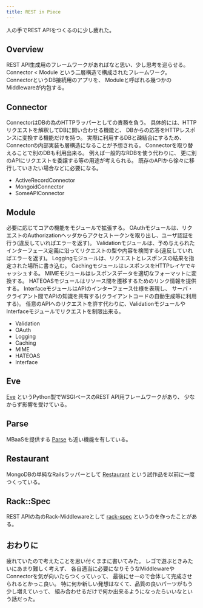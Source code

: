```yaml
---
title: REST in Piece
---
```


人の手でREST APIをつくるのに少し疲れた。

## Overview
REST API生成用のフレームワークがあればなと思い、少し思考を巡らせる。
Connector < Module という二層構造で構成されたフレームワーク。
ConnectorというDB接続用のアプリを、
Moduleと呼ばれる幾つかのMiddlewareが内包する。

## Connector
ConnectorはDBの為のHTTPラッパーとしての責務を負う。
具体的には、HTTPリクエストを解釈してDBに問い合わせる機能と、
DBからの応答をHTTPレスポンスに変換する機能だけを持つ。
実際に利用するDBと疎結合にするため、Connectorの内部実装も層構造になることが予想される。
Connectorを取り替えることで別のDBも利用出来る。
例えば一般的なRDBを使う代わりに、
更に別のAPIにリクエストを委譲する等の用途が考えられる。
既存のAPIから徐々に移行していきたい場合などに必要になる。

* ActiveRecordConnector
* MongoidConnector
* SomeAPIConnector

## Module
必要に応じてコアの機能をモジュールで拡張する。
OAuthモジュールは、リクエストのAuthorizationヘッダからアクセストークンを取り出し、ユーザ認証を行う(違反していればエラーを返す)。
Validationモジュールは、予め与えられたインターフェース定義に沿ってリクエストの型や内容を検閲する(違反していればエラーを返す)。
Loggingモジュールは、リクエストとレスポンスの結果を指定された場所に書き込む。
CachingモジュールはレスポンスをHTTPレイヤでキャッシュする。
MIMEモジュールはレスポンスデータを適切なフォーマットに変換する。
HATEOASモジュールはリソース間を遷移するためのリンク情報を提供する。
InterfaceモジュールはAPIのインターフェース仕様を表現し、
サーバ・クライアント間でAPIの知識を共有する(クライアントコードの自動生成等に利用する)。
任意のAPIへのリクエストを許す代わりに、ValidationモジュールやInterfaceモジュールでリクエストを制限出来る。

* Validation
* OAuth
* Logging
* Caching
* MIME
* HATEOAS
* Interface

## Eve
[Eve](http://python-eve.org/index.html)
というPython製でWSGIベースのREST API用フレームワークがあり、
少なからず影響を受けている。

## Parse
MBaaSを提供する [Parse](https://parse.com/docs/rest)
も近い機能を有している。

## Restaurant
MongoDBの単純なRailsラッパーとして
[Restaurant](https://github.com/r7kamura/restaurant/)
という試作品を以前に一度つくっている。

## Rack::Spec
REST APIの為のRack-Middlewareとして [rack-spec](https://github.com/r7kamura/rack-spec) というのを作ったことがある。

## おわりに
疲れていたので考えたことを思い付くままに書いてみた。
レゴで遊ぶときみたいにあまり難しく考えず、
各自適当に必要になりそうなMiddlewareやConnectorを気が向いたらつくっていって、
最後にせーので合体して完成させられるとかっこ良い。
特に何か新しい発想はなくて、品質の良いパーツがもう少し増えていって、
組み合わせるだけで何か出来るようになったらいいなという話だった。
